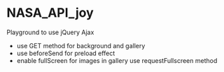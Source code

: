# NASA_API_joy
Playground to use jQuery Ajax
* use GET method for background and gallery
* use beforeSend for preload effect
* enable fullScreen for images in gallery use requestFullscreen method
